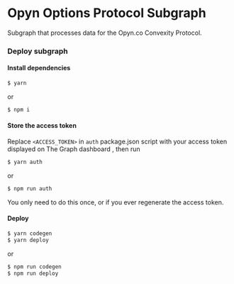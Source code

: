 # Opyn Options Protocol Subgraph

Subgraph that processes data for the Opyn.co Convexity Protocol.

### Deploy subgraph

#### Install dependencies

```bash
$ yarn
```
or
```bash
$ npm i
```

#### Store the access token

Replace `<ACCESS_TOKEN>` in `auth` package.json script with your access token displayed on The Graph dashboard , then run

```bash
$ yarn auth
```
or
```bash
$ npm run auth
```

You only need to do this once, or if you ever regenerate the access token.

#### Deploy

```bash
$ yarn codegen
$ yarn deploy
```
or
```bash
$ npm run codegen
$ npm run deploy
```
